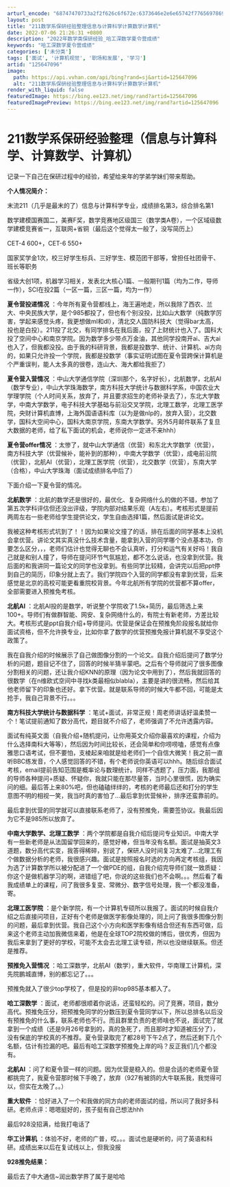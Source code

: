 ```yaml
---
arturl_encode: "68747470733a2f2f626c6f672e:6373646e2e6e65742f77656978696e5f34373030363933342f:61727469636c652f64657461696c732f313235363437303936"
layout: post
title: "211数学系保研经验整理信息与计算科学计算数学计算机"
date: 2022-07-06 21:26:31 +0800
description: "2022年数学类保研经验_哈工深数学夏令营成绩"
keywords: "哈工深数学夏令营成绩"
categories: ['未分类']
tags: ['面试', '计算机视觉', '职场和发展', '学习']
artid: "125647096"
image:
  path: https://api.vvhan.com/api/bing?rand=sj&artid=125647096
  alt: "211数学系保研经验整理信息与计算科学计算数学计算机"
render_with_liquid: false
featuredImage: https://bing.ee123.net/img/rand?artid=125647096
featuredImagePreview: https://bing.ee123.net/img/rand?artid=125647096
---
```


# 211数学系保研经验整理（信息与计算科学、计算数学、计算机）

记录一下自己在保研过程中的经验，希望给来年的学弟学妹们带来帮助。

**个人情况简介：**
  
末流211（几乎是最末的了）信息与计算科学专业，成绩排名第3，综合排名第1
  
数学建模国赛国二，美赛F奖，数学竞赛地区级国三（数学类A卷），一个区域级数学建模竞赛省一，互联网+省铜（最后这个觉得太一般了，没写简历上）
  
CET-4 600+，CET-6 550+
  
国家奖学金1次，校三好学生标兵、三好学生、模范团干部等，曾担任社团骨干、班长等职务
  
省级大创1项，机器学习相关，发表北大核心1篇、一般期刊1篇（均为二作，导师一作），SCI在投2篇（一区一篇，三区一篇，均为一作）

**夏令营投递情况**
：今年所有夏令营都线上，海王遍地走，所以我除了西农、兰大、中央民族大学，是个985都投了，但也有个别没投，比如山大数学（纯数学厉害，学起来感觉头疼，我更想做ml和dl），清北交人国防科技大（觉得bar太高，投也是白投）。211投了北交，有同学排名在我后面，投了上财统计也入了。国科大投了空间中心和南京学院。因为数学多少带点万金油，其他同学投南开ai、吉大ai也入了，但我都没投。由于我的科研背景，我都是投数学、统计、计算机、ai方向的，如果只允许投一个学院，我都是投数学（事实证明试图在夏令营跨保计算机是个严重误判，能人太多真的很卷，连山大、海大都给我拒了）

**夏令营入营情况**
：中山大学通信学院（深圳那个，名字好长），北航数学，北航AI（数学专业），中山大学珠海数学，南方科技大学统计与数据科学系，中国农业大学理学院（个人时间关系，放弃了，并且要求招生的老师补录去了），东北大学数学，中南大学数学，电子科技大学基础与前沿交叉学院，北理工数学，北理工医学院，央财计算机直博，上海外国语语料库（以为是做nlp的，放弃入营），北交数学，国科大空间中心，国科大南京学院，东南大学数学。另外5月邮件联系了复旦大数据的老师，给了私下面试的机会，老师说你一定进不来hhh）

**夏令营offer情况**
：太惨了，就中山大学通信（优营）和东北大学数学（优营），南方科技大学（优营候补，能补到的那种），中南大学数学（优营），成电前沿院（优营），北航AI（优营），北理工医学院（优营），北交数学（优营），东南大学（合格），中山大学珠海（面试成绩排名中后了）

下面介绍一下夏令营的情况。
  
**北航数学**
：北航的数学还是很好的，最优化、复杂网络什么的做的不错，参加了第五次学科评估但还没出评级，学院内部对结果乐观（A左右）。考核形式是提前两周左右一些老师给学生提供论文，学生自由选择1篇，然后面试是讲论文。

我被这种考核形式坑到了！！因为如果论文撞了的话，排在后面的同学基本上没机会拿优营。讲论文其实真没什么技术含量，能拿到入营的同学哪个没点基本功，你要怎么区分，，，老师们估计也觉得无聊也不会认真听，打分和运气有关好吗！我自己就是和别人撞了，导师在提问环节气氛尴尬，都不怎么说话，也没拿到优营。我后面的和我讲同一篇论文的同学也没拿到。有些同学比较精，会讲完以后把ppt停到自己的简历，印象分就上去了。我们学院四个入营的同学都没有拿到优营，后来感觉是北京的高校可能更看重院校背景。今年北航所有学院的优营都不算offer，全部需要进入预推免考核。

**北航AI**
：北航AI投的是数学，听说整个学院收了1.5k+简历，最后筛选上来100+。导师们有做群智能、网安、复杂网络什么的，有院士有新老师，方差比较大。考核形式是ppt自我介绍+导师提问。优营是保证会在预推免阶段报名就给你面试资格，但不允许换专业，比如你拿了数学的优营预推免报计算机就不享受这个政策了。
  
我在自我介绍的时候展示了自己做图像分割的一个论文。自我介绍后提问了数学分析的问题，题目记不住了，回答的时候半猜半蒙吧。之后有个导师就问了很多图像分割相关的问题，还让我介绍KNN的原理（因为论文中用到了），然后我就回答的很数学（在n维欧式空间中寻找k类最相似blabla），主要是讲的很流畅，然后给其他老师留下的印象也还好。拿下优营。就是联系导师的时候大牛都不回，可能是太抢手，我自己背景不行。。。

**南方科技大学统计与数据科学**
：笔试+面试，非常正规！周老师讲话好温柔赞一个！笔试提前通知了数分高代，题目就不介绍了，老师强调了不允许透露内容。
  
面试有纯英文面（自我介绍+随机提问，让你用英文介绍你最喜欢的课程，介绍为什么选择南科大等等），然后因为时间比较长，还会简单和你唠唠嗑，感觉有点像雅思口语考试，但不要怕，支棱起来咱就是给老师们一个自信大微笑！我之前一直听BBC练发音，个人感觉回答的不错，有个老师说你英语可以hhh。随后综合面试考核，email提前告知范围是概率论与数理统计。同样不透题了，压力面，我那组的导师各种提问+质疑、怀疑你，我就只能在那尽量答，当时心里很慌，因为确实问的细。最后答上来80%吧，但也磕磕绊绊的，考核的老师最后还和打分的学生意图不明的相视一笑，我当时真的害怕了…最后拿到优营候补，排序还蛮靠前的。
  
最后拿到优营的同学就可以直接联系老师了，没有预推免，需要签协议。我最后因为它不是985所以放弃了。

**中南大学数学、北理工数学**
：两个学院都是自我介绍后提问专业知识。中南大学有一些新老师是从法国留学回来的，感觉好棒，但当年没有名额。面试是抽英文3道题，数分高代实变，我答得稀碎，别说了，保研人没时间复习太难了…北理工有个做数据分析的老师，我很感兴趣。面试是按照报名时选的方向再定考核组，我因为选了计算数学所以被分配进了一个做PDE的组，自我介绍完导师们就一致质疑：你这个是做机器学习的啊，进错组了吧，你说的这些我们也不会啊。。。然后看了看我成绩单上的课程，问了我很多复变、常微分、数字信号处理，我一个都没准备，寄。

**北理工医学院**
：是个新学院，有一个计算机专硕所以我报了。面试的时候自我介绍之后直接问项目，正好有个老师是做医学影像处理的，同上问了我很多图像分割的问题，最后拿到优营。我自己这个小方向和医学影像有结合但还有东西可做，后来这个老师主动加我微信来着，他是在全球TOP2院校做的博后，很优秀，但因为我后来拿到了更好的学校，可能不太会去北理工读专硕，所以也没继续联系。但还是推荐。

**预推免入营情况**
：哈工深数学，北航AI（数学），重大软件，华南理工计算机，深先院鹏城直博，别的都忘记了。。。
  
预推免就入了很少top学校了，但是投的非top985基本都入了。

**哈工深数学**
：面试，老师都很顺着你说话，还蛮轻松的。问了竞赛，项目，数分高代。预推免压分，把预推免同学的分数压到夏令营同学以下，所以总排名以后没有预推免的什么事，联系老师也不行。而且群里负责的老师啥也不说，面试完了就拿到一个成绩（还是9月26号拿到的，真的急死了，而且那时才知道被压分了），没有保底的学校真的不推荐。夏令营录取完了都28号下午2点了，然后还剩下几个名额，估计有捡漏的吧。最后有哈工深数学预推免上岸的吗？反正我们几个都没有。

**北航AI**
：问了和夏令营一样的问题。因为优营是稳入的。但是合适的老师夏令营都挑完了，我夏令营那时候下手晚了，放弃（927有被鸽的大牛联系我，我觉得可以，但实在太晚了。。）

**重大软件**
：恰好进入了一个和我做的同方向的老师面试的组，所以问了我好多科研。老师点评：嗯嗯挺好的，孩子挺有自己想法hhh
  
最后928没招满，给我打电话了

**华工计算机**
：体验不好，老师的广普，哎。。。面试也是硬听的，问了英语和科研。成绩出来以后在复试线以上，但我没报

**928推免结果：**
  
最后去了中大通信~润出数学界了属于是哈哈